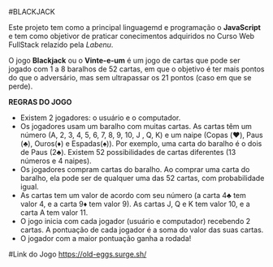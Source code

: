 #BLACKJACK

Este projeto tem como a principal linguagemd e programação o **JavaScript** e tem como objetivor de praticar conecimentos adquiridos no Curso Web FullStack relazido pela *Labenu*.

O jogo **Blackjack** ou o **Vinte-e-um** é um jogo de cartas que pode ser jogado com 1 a 8 baralhos de 52 cartas, em que o objetivo é ter mais pontos do que o adversário, mas sem ultrapassar os 21 pontos (caso em que se perde).


**REGRAS DO JOGO**
- Existem 2 jogadores: o usuário e o computador.
- Os jogadores usam um baralho com muitas cartas. As cartas têm um número (A, 2, 3, 4, 5, 6, 7, 8, 9, 10, J , Q, K) e um naipe (Copas (♥️), Paus (♣️), Ouros(♦️) e Espadas(♠️)). Por exemplo, uma carta do baralho é o dois de Paus (2♣️). Existem 52 possibilidades de cartas diferentes (13 números e 4 naipes).
- Os jogadores compram cartas do baralho. Ao comprar uma carta do baralho, ela pode ser de qualquer uma das 52 cartas, com probabilidade igual.
- As cartas tem um valor de acordo com seu número (a carta 4♣️ tem valor 4, e a carta 9♦️ tem valor 9). As cartas J, Q e K tem valor 10, e a carta A tem valor 11.
- O jogo inicia com cada jogador (usuário e computador) recebendo 2 cartas. A pontuação de cada jogador é a soma do valor das suas cartas.
- O jogador com a maior pontuação ganha a rodada!


#Link do Jogo
https://old-eggs.surge.sh/
